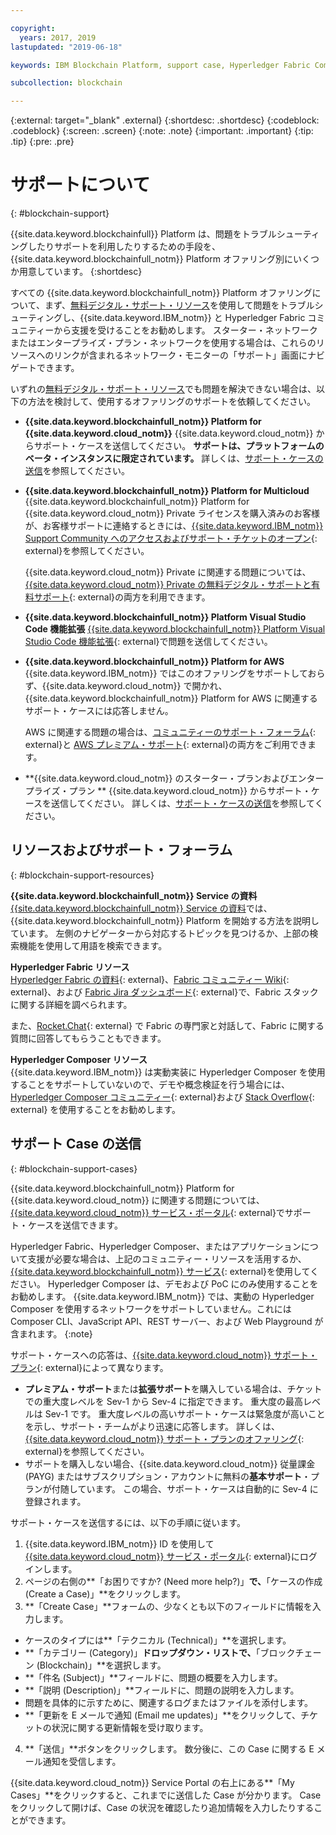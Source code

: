 ```yaml
---

copyright:
  years: 2017, 2019
lastupdated: "2019-06-18"

keywords: IBM Blockchain Platform, support case, Hyperledger Fabric Community, Cloud tickets, Rocket Chat, dWAnswers

subcollection: blockchain

---
```


{:external: target="_blank" .external}
{:shortdesc: .shortdesc}
{:codeblock: .codeblock}
{:screen: .screen}
{:note: .note}
{:important: .important}
{:tip: .tip}
{:pre: .pre}

# サポートについて
{: #blockchain-support}

{{site.data.keyword.blockchainfull}} Platform は、問題をトラブルシューティングしたりサポートを利用したりするための手段を、{{site.data.keyword.blockchainfull_notm}} Platform オファリング別にいくつか用意しています。
{:shortdesc}

すべての {{site.data.keyword.blockchainfull_notm}} Platform オファリングについて、まず、[無料デジタル・サポート・リソース](/docs/services/blockchain?topic=blockchain-blockchain-support#blockchain-support-resources)を使用して問題をトラブルシューティングし、{{site.data.keyword.IBM_notm}} と Hyperledger Fabric コミュニティーから支援を受けることをお勧めします。 スターター・ネットワークまたはエンタープライズ・プラン・ネットワークを使用する場合は、これらのリソースへのリンクが含まれるネットワーク・モニターの「サポート」画面にナビゲートできます。

いずれの[無料デジタル・サポート・リソース](/docs/services/blockchain?topic=blockchain-blockchain-support#blockchain-support-resources)でも問題を解決できない場合は、以下の方法を検討して、使用するオファリングのサポートを依頼してください。

- **{{site.data.keyword.blockchainfull_notm}} Platform for {{site.data.keyword.cloud_notm}}**
  {{site.data.keyword.cloud_notm}} からサポート・ケースを送信してください。 **サポートは、プラットフォームのベータ・インスタンスに限定されています。** 詳しくは、[サポート・ケースの送信](/docs/services/blockchain?topic=blockchain-blockchain-support#blockchain-support-cases)を参照してください。

- **{{site.data.keyword.blockchainfull_notm}} Platform for Multicloud**
  {{site.data.keyword.blockchainfull_notm}} Platform for {{site.data.keyword.cloud_notm}} Private ライセンスを購入済みのお客様が、お客様サポートに連絡するときには、[{{site.data.keyword.IBM_notm}} Support Community へのアクセスおよびサポート・チケットのオープン](http://www.ibm.com/support/docview.wss?uid=ibm10740041){: external}を参照してください。

  {{site.data.keyword.cloud_notm}} Private に関連する問題については、[{{site.data.keyword.cloud_notm}} Private の無料デジタル・サポートと有料サポート](https://www.ibm.com/developerworks/community/blogs/fe25b4ef-ea6a-4d86-a629-6f87ccf4649e/entry/Learn_more_about_IBM_Cloud_Private_Support?lang=en_us){: external}の両方を利用できます。

- **{{site.data.keyword.blockchainfull_notm}} Platform Visual Studio Code 機能拡張**
     [{{site.data.keyword.blockchainfull_notm}} Platform Visual Studio Code 機能拡張](https://github.com/IBM-Blockchain/blockchain-vscode-extension/issues){: external}で問題を送信してください。

- **{{site.data.keyword.blockchainfull_notm}} Platform for AWS**
  {{site.data.keyword.IBM_notm}} ではこのオファリングをサポートしておらず、{{site.data.keyword.cloud_notm}} で開かれ、{{site.data.keyword.blockchainfull_notm}} Platform for AWS に関連するサポート・ケースには応答しません。

  AWS に関連する問題の場合は、[コミュニティーのサポート・フォーラム](https://forums.aws.amazon.com/index.jspa){: external}と [AWS プレミアム・サポート](https://aws.amazon.com/premiumsupport/){: external}の両方をご利用できます。

- **{{site.data.keyword.cloud_notm}} のスターター・プランおよびエンタープライズ・プラン **
  {{site.data.keyword.cloud_notm}} からサポート・ケースを送信してください。 詳しくは、[サポート・ケースの送信](/docs/services/blockchain?topic=blockchain-blockchain-support#blockchain-support-cases)を参照してください。

## リソースおよびサポート・フォーラム
{: #blockchain-support-resources}

**{{site.data.keyword.blockchainfull_notm}} Service の資料**
  [{{site.data.keyword.blockchainfull_notm}} Service の資料](/docs/services/blockchain?topic=blockchain-get-started-ibp#get-started-ibp)では、{{site.data.keyword.blockchainfull_notm}} Platform を開始する方法を説明しています。 左側のナビゲーターから対応するトピックを見つけるか、上部の検索機能を使用して用語を検索できます。

**Hyperledger Fabric リソース**  
  [Hyperledger Fabric の資料](https://hyperledger-fabric.readthedocs.io/en/release-1.4/){: external}、[Fabric コミュニティー Wiki](https://wiki.hyperledger.org/display/fabric){: external}、および [Fabric Jira ダッシュボード](https://jira.hyperledger.org/secure/Dashboard.jspa?selectPageId=10104){: external}で、Fabric スタックに関する詳細を調べられます。

  また、[Rocket.Chat](https://chat.hyperledger.org/channel/fabric){: external} で Fabric の専門家と対話して、Fabric に関する質問に回答してもらうこともできます。

**Hyperledger Composer リソース**  
  {{site.data.keyword.IBM_notm}} は実動実装に Hyperledger Composer を使用することをサポートしていないので、デモや概念検証を行う場合には、[Hyperledger Composer コミュニティー](https://chat.hyperledger.org/channel/composer){: external}および [Stack Overflow](https://stackoverflow.com/questions/tagged/hyperledger-composer){: external} を使用することをお勧めします。

## サポート Case の送信
{: #blockchain-support-cases}

{{site.data.keyword.blockchainfull_notm}} Platform for {{site.data.keyword.cloud_notm}} に関連する問題については、[{{site.data.keyword.cloud_notm}} サービス・ポータル](https://cloud.ibm.com/unifiedsupport/supportcenter){: external}でサポート・ケースを送信できます。

Hyperledger Fabric、Hyperledger Composer、またはアプリケーションについて支援が必要な場合は、上記のコミュニティー・リソースを活用するか、[{{site.data.keyword.blockchainfull_notm}} サービス](https://www.ibm.com/blockchain/services){: external}を使用してください。 Hyperledger Composer は、デモおよび PoC にのみ使用することをお勧めします。 {{site.data.keyword.IBM_notm}} では、実動の Hyperledger Composer を使用するネットワークをサポートしていません。これには Composer CLI、JavaScript API、REST サーバー、および Web Playground が含まれます。
{:note}

サポート・ケースへの応答は、[{{site.data.keyword.cloud_notm}} サポート・プラン](/docs/get-support?topic=get-support-support-plans#support-plans){: external}によって異なります。

- **プレミアム・サポート**または**拡張サポート**を購入している場合は、チケットでの重大度レベルを Sev-1 から Sev-4 に指定できます。 重大度の最高レベルは Sev-1 です。 重大度レベルの高いサポート・ケースは緊急度が高いことを示し、サポート・チームがより迅速に応答します。 詳しくは、[{{site.data.keyword.cloud_notm}} サポート・プランのオファリング](/docs/get-support?topic=get-support-support-plans#support-plans){: external}を参照してください。  
- サポートを購入しない場合、{{site.data.keyword.cloud_notm}} 従量課金 (PAYG) またはサブスクリプション・アカウントに無料の**基本サポート**・プランが付随しています。 この場合、サポート・ケースは自動的に Sev-4 に登録されます。

サポート・ケースを送信するには、以下の手順に従います。

1. {{site.data.keyword.IBM_notm}} ID を使用して [{{site.data.keyword.cloud_notm}} サービス・ポータル](https://cloud.ibm.com/unifiedsupport/supportcenter){: external}にログインします。
2. ページの右側の**「お困りですか? (Need more help?)」**で、**「ケースの作成 (Create a Case)」**をクリックします。
3. **「Create Case」**フォームの、少なくとも以下のフィールドに情報を入力します。
  - ケースのタイプには**「テクニカル (Technical)」**を選択します。
  - **「カテゴリー (Category)」**ドロップダウン・リストで、**「ブロックチェーン (Blockchain)」**を選択します。
  - **「件名 (Subject)」**フィールドに、問題の概要を入力します。
  - **「説明 (Description)」**フィールドに、問題の説明を入力します。
  - 問題を具体的に示すために、関連するログまたはファイルを添付します。
  - **「更新を E メールで通知 (Email me updates)」**をクリックして、チケットの状況に関する更新情報を受け取ります。
4. **「送信」**ボタンをクリックします。  数分後に、この Case に関する E メール通知を受信します。

{{site.data.keyword.cloud_notm}} Service Portal の右上にある**「My Cases」**をクリックすると、これまでに送信した Case が分かります。 Case をクリックして開けば、Case の状況を確認したり追加情報を入力したりすることができます。
